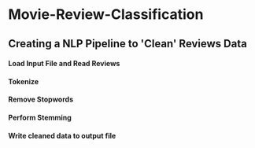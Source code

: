 # Movie-Review-Classification

## Creating a NLP Pipeline to 'Clean' Reviews Data

#### Load Input File and Read Reviews
#### Tokenize
#### Remove Stopwords
#### Perform Stemming
#### Write cleaned data to output file
